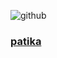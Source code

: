 ![github](https://github.com/KaderErgin/HTML-Odev1/blob/main/html-Odev2/image.png)
<br>
### [patika](https://academy.patika.dev/tr/profile)

